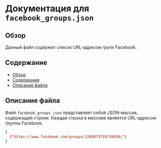 # Документация для `facebook_groups.json`

## Обзор

Данный файл содержит список URL-адресов групп Facebook.

## Содержание

- [Обзор](#обзор)
- [Содержание](#содержание)
- [Описание файла](#описание-файла)

## Описание файла

Файл `facebook_groups.json` представляет собой JSON-массив, содержащий строки. Каждая строка в массиве является URL-адресом группы Facebook.

```json
{
  ["https://www.facebook.com/groups/1269873759739928/"]
}
```